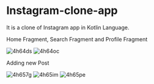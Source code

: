 # Instagram-clone-app
It is a clone of Instagram app in Kotlin Language. 

  Home Fragment, Search Fragment and Profile Fragment



![4h64ds](https://user-images.githubusercontent.com/51445048/94983629-45263d80-0562-11eb-8e46-58a2acf152bf.gif)   ![4h64oc](https://user-images.githubusercontent.com/51445048/94983649-756ddc00-0562-11eb-9a91-427859ab6c9d.gif)




Adding new Post 



![4h657g](https://user-images.githubusercontent.com/51445048/94983735-4d32ad00-0563-11eb-92fc-ec2ac51f8930.gif)     ![4h65im](https://user-images.githubusercontent.com/51445048/94983824-ecf03b00-0563-11eb-9963-05c2607922fb.gif)     ![4h65pe](https://user-images.githubusercontent.com/51445048/94983913-583a0d00-0564-11eb-8a48-6e782772ee1e.gif)

